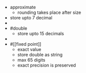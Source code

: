 - approximate
	- rounding takes place after size
- store upto 7 decimal
-
- #double
	- store upto 15 decimals
-
- #[[fixed point]]
	- exact value
	- store double as string
	- max 65 digits
	- exact precision is preserved